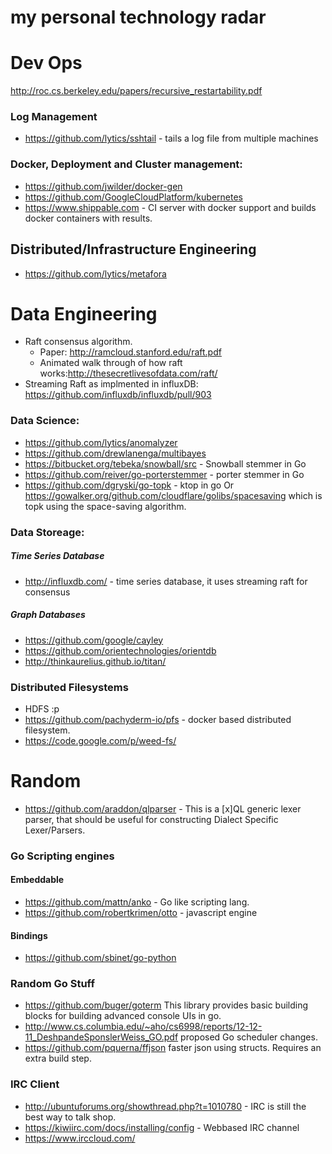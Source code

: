 my personal technology radar
===================

# Dev Ops

http://roc.cs.berkeley.edu/papers/recursive_restartability.pdf

### Log Management 
- https://github.com/lytics/sshtail - tails a log file from multiple machines 

### Docker, Deployment and Cluster management: 
- https://github.com/jwilder/docker-gen 
- https://github.com/GoogleCloudPlatform/kubernetes 
- https://www.shippable.com - CI server with docker support and builds docker containers with results.

## Distributed/Infrastructure Engineering
- https://github.com/lytics/metafora

# Data Engineering
- Raft consensus algorithm. 
   - Paper:  http://ramcloud.stanford.edu/raft.pdf  
   - Animated walk through of how raft works:http://thesecretlivesofdata.com/raft/
- Streaming Raft as implmented in influxDB: https://github.com/influxdb/influxdb/pull/903

### Data Science: 
- https://github.com/lytics/anomalyzer
- https://github.com/drewlanenga/multibayes 
- https://bitbucket.org/tebeka/snowball/src - Snowball stemmer in Go
- https://github.com/reiver/go-porterstemmer - porter stemmer in Go
- https://github.com/dgryski/go-topk - ktop in go Or https://gowalker.org/github.com/cloudflare/golibs/spacesaving which is topk using the space-saving algorithm. 

### Data Storeage: 

##### Time Series Database

- http://influxdb.com/ - time series database, it uses streaming raft for consensus


##### Graph Databases
- https://github.com/google/cayley
- https://github.com/orientechnologies/orientdb
- http://thinkaurelius.github.io/titan/ 

### Distributed Filesystems 
- HDFS :p 
- https://github.com/pachyderm-io/pfs - docker based distributed filesystem. 
- https://code.google.com/p/weed-fs/ 

# Random
- https://github.com/araddon/qlparser - This is a [x]QL generic lexer parser, that should be useful for constructing Dialect Specific Lexer/Parsers.

### Go Scripting engines

#### Embeddable 
- https://github.com/mattn/anko - Go like scripting lang.
- https://github.com/robertkrimen/otto - javascript engine

#### Bindings 
- https://github.com/sbinet/go-python 

### Random Go Stuff
- https://github.com/buger/goterm This library provides basic building blocks for building advanced console UIs in go.
- http://www.cs.columbia.edu/~aho/cs6998/reports/12-12-11_DeshpandeSponslerWeiss_GO.pdf proposed Go scheduler changes. 
- https://github.com/pquerna/ffjson faster json using structs.  Requires an extra build step.

### IRC Client
 - http://ubuntuforums.org/showthread.php?t=1010780 - IRC is still the best way to talk shop.
 - https://kiwiirc.com/docs/installing/config - Webbased IRC channel
 - https://www.irccloud.com/ 
